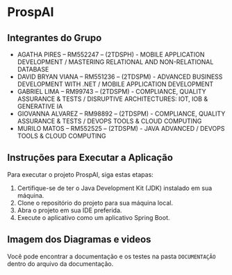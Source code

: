 # ProspAI

## Integrantes do Grupo
- AGATHA PIRES – RM552247 – (2TDSPH) - MOBILE APPLICATION DEVELOPMENT / MASTERING RELATIONAL AND NON-RELATIONAL DATABASE
- DAVID BRYAN VIANA – RM551236 – (2TDSPM) - ADVANCED BUSINESS DEVELOPMENT WITH .NET / MOBILE APPLICATION DEVELOPMENT
- GABRIEL LIMA – RM99743 – (2TDSPM) - COMPLIANCE, QUALITY ASSURANCE & TESTS / DISRUPTIVE ARCHITECTURES: IOT, IOB & GENERATIVE IA
- GIOVANNA ALVAREZ – RM98892 – (2TDSPM) - COMPLIANCE, QUALITY ASSURANCE & TESTS / DEVOPS TOOLS & CLOUD COMPUTING
- MURILO MATOS – RM552525 – (2TDSPM) - JAVA ADVANCED / DEVOPS TOOLS & CLOUD COMPUTING

## Instruções para Executar a Aplicação
Para executar o projeto ProspAI, siga estas etapas:
1. Certifique-se de ter o Java Development Kit (JDK) instalado em sua máquina.
2. Clone o repositório do projeto para sua máquina local.
3. Abra o projeto em sua IDE preferida.
4. Execute o aplicativo como um aplicativo Spring Boot.

## Imagem dos Diagramas e videos 
Você pode encontrar a documentação e os testes na pasta `DOCUMENTAÇÃO` dentro do arquivo da documentação.
